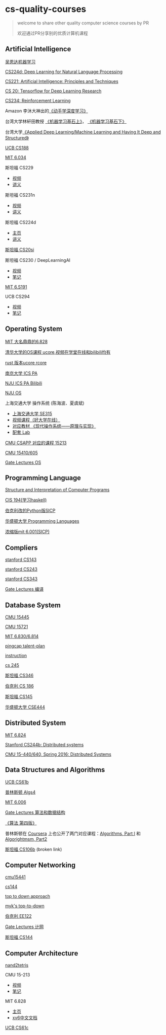 # cs-quality-courses

> welcome to share other quality computer science courses by PR
>
> 欢迎通过PR分享别的优质计算机课程

## Artificial Intelligence

[吴恩达机器学习](https://www.coursera.org/learn/machine-learning)

[CS224d: Deep Learning for Natural Language Processing](http://cs224d.stanford.edu/syllabus.html)

[CS221: Artificial Intelligence: Principles and Techniques](http://web.stanford.edu/class/cs221/)

[CS 20: Tensorflow for Deep Learning Research](https://web.stanford.edu/class/cs20si/syllabus.html)

[CS234: Reinforcement Learning](http://web.stanford.edu/class/cs234/schedule.html)

Amazon 李沐大神出的[《动手学深度学习》](https://discuss.gluon.ai/t/topic/753)

台湾大学林轩田教授 [《机器学习基石上》](https://www.coursera.org/learn/ntumlone-mathematicalfoundations)， [《机器学习基石下》](https://www.coursera.org/learn/ntumlone-algorithmicfoundations)

台湾大学[《Applied Deep Learning/Machine Learning and Having It Deep and Structured》](https://www.csie.ntu.edu.tw/~yvchen/f106-adl/syllabus.html)

[UCB CS188](https://www.bilibili.com/video/av15630620/)

[MIT 6.034](http://open.163.com/movie/2017/9/Q/S/MCTMNN3UI_MCTMNR8QS.html)

斯坦福 CS229
  - [视频](http://open.163.com/special/opencourse/machinelearning.html)
  - [讲义](https://github.com/Kivy-CN/Stanford-CS-229-CN)

斯坦福 CS231n
  - [视频](https://www.bilibili.com/video/av17204303/)
  - [讲义](https://zhuanlan.zhihu.com/p/21930884?refer=intelligentunit)

斯坦福 CS224d
  - [主页](http://cs224d.stanford.edu/)
  - [讲义](http://blog.csdn.net/column/details/dl-nlp.html)

[斯坦福 CS20si](https://web.stanford.edu/class/cs20si/)

斯坦福 CS230 / DeepLearningAI
  - [视频](https://mooc.study.163.com/course/deeplearning_ai-2001281002#/info)
  - [笔记](http://ai-start.com/dl2017/)

[MIT 6.S191](https://www.bilibili.com/video/av19113488)

UCB CS294
  - [视频](https://www.bilibili.com/video/av9802698/)
  - [笔记](https://zhuanlan.zhihu.com/c_150977189)


## Operating System

[MIT 大名鼎鼎的6.828](<https://pdos.csail.mit.edu/6.828/2018/schedule.html>)

[清华大学的OS课程 ucore,视频在学堂在线和bilibili均有](<http://os.cs.tsinghua.edu.cn/oscourse/OS2017spring#A.2Bi.2F56C4nGmJE->)

[rust 版本ucore rcore](https://rcore-os.github.io/rCore_tutorial_doc/)

[南京大学 ICS PA](https://nju-projectn.github.io/ics-pa-gitbook/ics2019/)

[NJU ICS PA Bilibili](https://www.bilibili.com/video/BV1qa4y1j7xk)

[NJU OS](https://www.bilibili.com/video/BV1HN41197Ko?p=1)

上海交通大学 操作系统 (陈海波、夏虞斌)  
  - [上海交通大学 SE315](https://ipads.se.sjtu.edu.cn/courses/os/)  
  - [视频课程（好大学在线） ](https://www.cnmooc.org/portal/course/5610/14956.mooc)  
  - [对应教材 《现代操作系统——原理与实现》](https://ipads.se.sjtu.edu.cn/mospi/)  
  - [配套 Lab](https://gitee.com/ipads-lab/chcore-lab)  
    
[CMU CSAPP 对应的课程 15213](https://www.cs.cmu.edu/~213/schedule.html)

[CMU 15410/605](https://www.cs.cmu.edu/~410/)

[Gate Lectures OS](https://www.youtube.com/playlist?list=PLEbnTDJUr_If_BnzJkkN_J0Tl3iXTL8vq)


## Programming Language

[Structure and Interpretation of Computer Programs](https://book.douban.com/subject/1451622/)

[CIS 194(学习haskell)](<https://www.seas.upenn.edu/~cis194/spring13/lectures.html>)

[伯克利改的Python版SICP](<https://cs61a.org/>)

[华盛顿大学 Programming Languages](<https://www.coursera.org/lecture/programming-languages/welcome-and-some-course-mechanics-3dedE>)

[浓缩版mit 6.001(SICP)](http://web.mit.edu/alexmv/6.037/)


## Compliers

[stanford CS143](http://web.stanford.edu/class/cs143/)

[stanford CS243](https://suif.stanford.edu/~courses/cs243/)

[stanford CS343](http://web.stanford.edu/class/cs343/)

[Gate Lectures 编译](https://www.youtube.com/playlist?list=PLEbnTDJUr_IcPtUXFy2b1sGRPsLFMghhS)


## Database System

[CMU 15445](https://15445.courses.cs.cmu.edu/fall2019/#)

[CMU 15721](https://15721.courses.cs.cmu.edu/spring2019/)

[MIT 6.830/6.814](<http://db.lcs.mit.edu/6.830/sched.php>)

[pingcap talent-plan](https://zhuanlan.zhihu.com/p/61340679)   

[instruction](https://docs.google.com/document/d/1UG0OHuL6l_hHWs3oyT9gA2n7LuYUfV23nmz0tRvXq2k/edit#heading=h.ywlair765ic9)

[cs 245](http://web.stanford.edu/class/cs245/#schedule)

[斯坦福 CS346](https://web.stanford.edu/class/cs346/2015/)

[伯克利 CS 186](https://cs186berkeley.net/)

[斯坦福 CS145](https://www.bilibili.com/video/av19616961/)

[华盛顿大学 CSE444](https://courses.cs.washington.edu/courses/cse444/15sp/)


## Distributed System


[MIT 6.824](https://pdos.csail.mit.edu/6.824/)

[Stanford CS244b: Distributed systems](https://www.scs.stanford.edu/14au-cs244b/)

[CMU 15-440/640, Spring 2016: Distributed Systems](https://www.cs.cmu.edu/~15-440/)


## Data Structures and Algorithms

[UCB CS61b](https://inst.eecs.berkeley.edu/~cs61b/)

[普林斯顿 Algs4](http://algs4.cs.princeton.edu/)

[MIT 6.006](http://open.163.com/special/opencourse/algorithms.html)

[Gate Lectures 算法和数据结构](https://www.youtube.com/playlist?list=PLEbnTDJUr_IeHYw_sfBOJ6gk5pie0yP-0)

[《算法 第四版》](https://algs4.cs.princeton.edu/home/)

普林斯顿在 [Coursera](https://www.coursera.org/) 上也公开了两门对应课程：[Algorithms, Part I](https://www.coursera.org/learn/algorithms-part1) 和 [Algorightmsm, Part2](https://www.coursera.org/learn/algorithms-part2)

[斯坦福 CS106b](http://open.163.com/special/opencourse/abstractions.html) (broken link)


## Computer Networking

[cmu15441](https://computer-networks.github.io/sp19/)

[cs144](https://cs144.github.io/)

[top to down approach](http://uniteng.com/wiki/doku.php?id=classlog:computer_networks)

[myk's top-to-down](https://github.com/moranzcw/Computer-Networking-A-Top-Down-Approach-NOTES)

[伯克利 EE122](https://www2.eecs.berkeley.edu/Courses/EE122/)

[Gate Lectures 计网](https://www.youtube.com/playlist?list=PLEbnTDJUr_IegfoqO4iPnPYQui46QqT0j)

[斯坦福 CS144](https://www.bilibili.com/video/av11930774/)


## Computer Architecture

[nand2tetris](http://www.nand2tetris.org/)

CMU 15-213
  - [视频](https://www.bilibili.com/video/av20304787)
  - [笔记](http://wdxtub.com/2016/04/16/thin-csapp-1/)

MIT 6.828
  - [主页](https://pdos.csail.mit.edu/6.828/)
  - [xv6中文文档](https://th0ar.gitbooks.io/xv6-chinese/content/content/cover.html)

[UCB CS61c](http://www-inst.eecs.berkeley.edu/~cs61c/)

